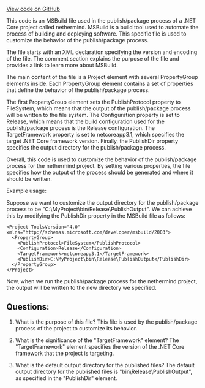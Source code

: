 [View code on GitHub](https://github.com/nethermindeth/nethermind/Nethermind.Runner/Properties/PublishProfiles/FolderProfile.pubxml)

This code is an MSBuild file used in the publish/package process of a .NET Core project called nethermind. MSBuild is a build tool used to automate the process of building and deploying software. This specific file is used to customize the behavior of the publish/package process.

The file starts with an XML declaration specifying the version and encoding of the file. The comment section explains the purpose of the file and provides a link to learn more about MSBuild.

The main content of the file is a Project element with several PropertyGroup elements inside. Each PropertyGroup element contains a set of properties that define the behavior of the publish/package process. 

The first PropertyGroup element sets the PublishProtocol property to FileSystem, which means that the output of the publish/package process will be written to the file system. The Configuration property is set to Release, which means that the build configuration used for the publish/package process is the Release configuration. The TargetFramework property is set to netcoreapp3.1, which specifies the target .NET Core framework version. Finally, the PublishDir property specifies the output directory for the publish/package process.

Overall, this code is used to customize the behavior of the publish/package process for the nethermind project. By setting various properties, the file specifies how the output of the process should be generated and where it should be written. 

Example usage:

Suppose we want to customize the output directory for the publish/package process to be "C:\MyProject\bin\Release\PublishOutput". We can achieve this by modifying the PublishDir property in the MSBuild file as follows:

```
<Project ToolsVersion="4.0" xmlns="http://schemas.microsoft.com/developer/msbuild/2003">
  <PropertyGroup>
    <PublishProtocol>FileSystem</PublishProtocol>
    <Configuration>Release</Configuration>
    <TargetFramework>netcoreapp3.1</TargetFramework>
    <PublishDir>C:\MyProject\bin\Release\PublishOutput</PublishDir>
  </PropertyGroup>
</Project>
```

Now, when we run the publish/package process for the nethermind project, the output will be written to the new directory we specified.
## Questions: 
 1. What is the purpose of this file?
   This file is used by the publish/package process of the project to customize its behavior.

2. What is the significance of the "TargetFramework" element?
   The "TargetFramework" element specifies the version of the .NET Core framework that the project is targeting.

3. What is the default output directory for the published files?
   The default output directory for the published files is "bin\Release\PublishOutput", as specified in the "PublishDir" element.